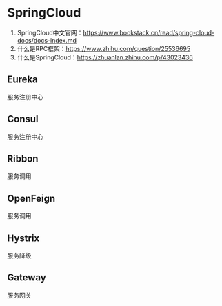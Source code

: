 # SpringCloud

1. SpringCloud中文官网：https://www.bookstack.cn/read/spring-cloud-docs/docs-index.md
2. 什么是RPC框架：https://www.zhihu.com/question/25536695
3. 什么是SpringCloud：https://zhuanlan.zhihu.com/p/43023436



## Eureka

服务注册中心



## Consul

服务注册中心



## Ribbon

服务调用



## OpenFeign

服务调用



## Hystrix

服务降级



## Gateway

服务网关







